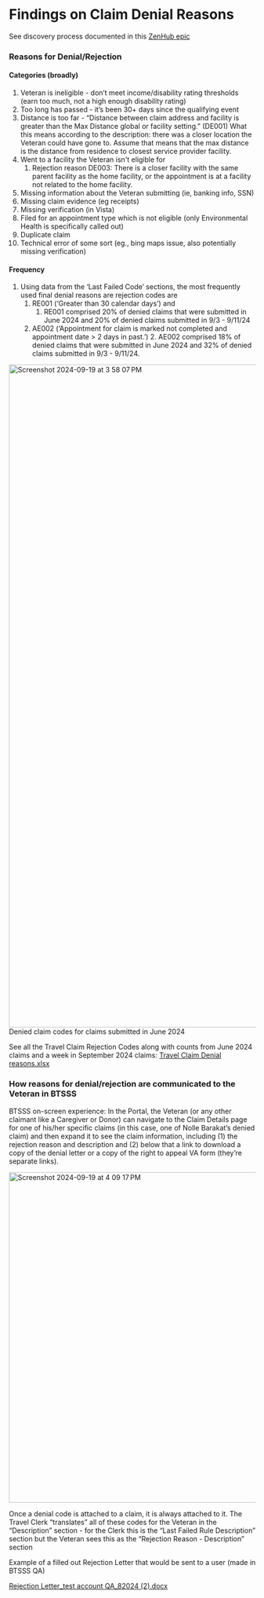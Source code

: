# Findings on Claim Denial Reasons 

See discovery process documented in this [ZenHub epic](https://app.zenhub.com/workspaces/beneficiary-travel-btsss-65147e21930cd900223d8e64/issues/gh/department-of-veterans-affairs/va.gov-team/90701) 

### Reasons for Denial/Rejection

#### Categories (broadly)

1. Veteran is ineligible - don’t meet income/disability rating thresholds (earn too much, not a high enough disability rating)
2. Too long has passed - it’s been 30+ days since the qualifying event
3. Distance is too far - “Distance between claim address and facility is greater than the Max Distance global or facility setting.” (DE001)  What this means according to the description: there was a closer location the Veteran could have gone to.  Assume that means that the max distance is the distance from residence to closest service provider facility.    
4. Went to a facility the Veteran isn't eligible for 
    1. Rejection reason DE003: There is a closer facility with the same parent facility as the home facility, or the appointment is at a facility not related to the home facility.
5. Missing information about the Veteran submitting (ie, banking info, SSN)
6. Missing claim evidence (eg receipts)
7. Missing verification (in Vista)
8. Filed for an appointment type which is not eligible (only Environmental Health is specifically called out)
9. Duplicate claim 
10. Technical error of some sort (eg., bing maps issue, also potentially missing verification)

#### Frequency

1. Using data from the ‘Last Failed Code’ sections, the most frequently used final denial reasons are rejection codes are 
    1. RE001 (‘Greater than 30 calendar days’) and
        1. RE001 comprised 20% of denied claims that were submitted in June 2024 and 20% of denied claims submitted in 9/3 - 9/11/24
    2. AE002 (‘Appointment for claim is marked not completed and appointment date > 2 days in past.’)
        2. AE002 comprised 18% of denied claims that were submitted in June 2024 and 32% of denied claims submitted in 9/3 - 9/11/24.

<img width="1350" alt="Screenshot 2024-09-19 at 3 58 07 PM" src="https://github.com/user-attachments/assets/ce473449-2f0e-4b42-99bf-9e3fc68bb3dc">
Denied claim codes for claims submitted in June 2024

See all the Travel Claim Rejection Codes along with counts from June 2024 claims and a week in September 2024 claims:
[Travel Claim Denial reasons.xlsx](https://github.com/user-attachments/files/17066632/Travel.Claim.Denial.reasons.xlsx)

### How reasons for denial/rejection are communicated to the Veteran in BTSSS 

BTSSS on-screen experience: In the Portal, the Veteran (or any other claimant like a Caregiver or Donor) can navigate to the Claim Details page for one of his/her specific claims (in this case, one of Nolle Barakat’s denied claim) and then expand it to see the claim information, including (1) the rejection reason and description and (2) below that a link to download a copy of the denial letter or a copy of the right to appeal VA form (they’re separate links).

<img width="673" alt="Screenshot 2024-09-19 at 4 09 17 PM" src="https://github.com/user-attachments/assets/10793676-276c-4cdb-8417-364fc14012b7">

Once a denial code is attached to a claim, it is always attached to it.  The Travel Clerk “translates” all of these codes for the Veteran in the “Description” section - for the Clerk this is the “Last Failed Rule Description” section but the Veteran sees this as the “Rejection Reason - Description” section

Example of a filled out Rejection Letter that would be sent to a user (made in BTSSS QA) 

[Rejection Letter_test account QA_82024 (2).docx](https://github.com/user-attachments/files/17066710/Rejection.Letter_test.account.QA_82024.2.docx)

